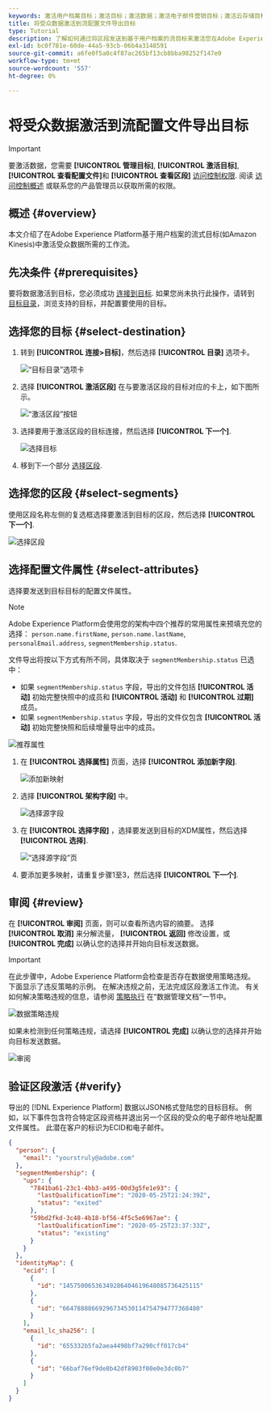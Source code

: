 ```yaml
---
keywords: 激活用户档案目标；激活目标；激活数据；激活电子邮件营销目标；激活云存储目标
title: 将受众数据激活到流配置文件导出目标
type: Tutorial
description: 了解如何通过将区段发送到基于用户档案的流目标来激活您在Adobe Experience Platform中拥有的受众数据。
exl-id: bc0f781e-60de-44a5-93cb-06b4a3148591
source-git-commit: a6fe0f5a0c4f87ac265bf13cb8bba98252f147e0
workflow-type: tm+mt
source-wordcount: '557'
ht-degree: 0%

---
```


# 将受众数据激活到流配置文件导出目标

>[!IMPORTANT]
> 
>要激活数据，您需要 **[!UICONTROL 管理目标]**, **[!UICONTROL 激活目标]**, **[!UICONTROL 查看配置文件]**&#x200B;和 **[!UICONTROL 查看区段]** [访问控制权限](/help/access-control/home.md#permissions). 阅读 [访问控制概述](/help/access-control/ui/overview.md) 或联系您的产品管理员以获取所需的权限。

## 概述 {#overview}

本文介绍了在Adobe Experience Platform基于用户档案的流式目标(如Amazon Kinesis)中激活受众数据所需的工作流。

## 先决条件 {#prerequisites}

要将数据激活到目标，您必须成功 [连接到目标](./connect-destination.md). 如果您尚未执行此操作，请转到 [目标目录](../catalog/overview.md)，浏览支持的目标，并配置要使用的目标。

## 选择您的目标 {#select-destination}

1. 转到 **[!UICONTROL 连接>目标]**，然后选择 **[!UICONTROL 目录]** 选项卡。

   ![“目标目录”选项卡](../assets/ui/activate-streaming-profile-destinations/catalog-tab.png)

1. 选择 **[!UICONTROL 激活区段]** 在与要激活区段的目标对应的卡上，如下图所示。

   ![“激活区段”按钮](../assets/ui/activate-streaming-profile-destinations/activate-segments-button.png)

1. 选择要用于激活区段的目标连接，然后选择 **[!UICONTROL 下一个]**.

   ![选择目标](../assets/ui/activate-streaming-profile-destinations/select-destination.png)

1. 移到下一个部分 [选择区段](#select-segments).

## 选择您的区段 {#select-segments}

使用区段名称左侧的复选框选择要激活到目标的区段，然后选择 **[!UICONTROL 下一个]**.

![选择区段](../assets/ui/activate-streaming-profile-destinations/select-segments.png)

## 选择配置文件属性 {#select-attributes}

选择要发送到目标目标的配置文件属性。

>[!NOTE]
>
> Adobe Experience Platform会使用您的架构中四个推荐的常用属性来预填充您的选择： `person.name.firstName`, `person.name.lastName`, `personalEmail.address`, `segmentMembership.status`.

文件导出将按以下方式有所不同，具体取决于 `segmentMembership.status` 已选中：
* 如果 `segmentMembership.status` 字段，导出的文件包括 **[!UICONTROL 活动]** 初始完整快照中的成员和 **[!UICONTROL 活动]** 和 **[!UICONTROL 过期]** 成员。
* 如果 `segmentMembership.status` 字段，导出的文件仅包含 **[!UICONTROL 活动]** 初始完整快照和后续增量导出中的成员。

![推荐属性](../assets/ui/activate-streaming-profile-destinations/attributes-default.png)

1. 在 **[!UICONTROL 选择属性]** 页面，选择 **[!UICONTROL 添加新字段]**.

   ![添加新映射](../assets/ui/activate-streaming-profile-destinations/add-new-field.png)

1. 选择 **[!UICONTROL 架构字段]** 中。

   ![选择源字段](../assets/ui/activate-streaming-profile-destinations/select-schema-field.png)

1. 在 **[!UICONTROL 选择字段]** ，选择要发送到目标的XDM属性，然后选择 **[!UICONTROL 选择]**.

   ![“选择源字段”页](../assets/ui/activate-streaming-profile-destinations/target-field-page.png)


1. 要添加更多映射，请重复步骤1至3，然后选择 **[!UICONTROL 下一个]**.

## 审阅 {#review}

在 **[!UICONTROL 审阅]** 页面，则可以查看所选内容的摘要。 选择 **[!UICONTROL 取消]** 来分解流量， **[!UICONTROL 返回]** 修改设置，或 **[!UICONTROL 完成]** 以确认您的选择并开始向目标发送数据。

>[!IMPORTANT]
>
>在此步骤中，Adobe Experience Platform会检查是否存在数据使用策略违规。 下面显示了违反策略的示例。 在解决违规之前，无法完成区段激活工作流。 有关如何解决策略违规的信息，请参阅 [策略执行](../../rtcdp/privacy/data-governance-overview.md#enforcement) 在“数据管理文档”一节中。

![数据策略违规](../assets/common/data-policy-violation.png)

如果未检测到任何策略违规，请选择 **[!UICONTROL 完成]** 以确认您的选择并开始向目标发送数据。

![审阅](../assets/ui/activate-streaming-profile-destinations/review.png)

## 验证区段激活 {#verify}

导出的 [!DNL Experience Platform] 数据以JSON格式登陆您的目标目标。 例如，以下事件包含符合特定区段资格并退出另一个区段的受众的电子邮件地址配置文件属性。 此潜在客户的标识为ECID和电子邮件。

```json
{
  "person": {
    "email": "yourstruly@adobe.com"
  },
  "segmentMembership": {
    "ups": {
      "7841ba61-23c1-4bb3-a495-00d3g5fe1e93": {
        "lastQualificationTime": "2020-05-25T21:24:39Z",
        "status": "exited"
      },
      "59bd2fkd-3c48-4b18-bf56-4f5c5e6967ae": {
        "lastQualificationTime": "2020-05-25T23:37:33Z",
        "status": "existing"
      }
    }
  },
  "identityMap": {
    "ecid": [
      {
        "id": "14575006536349286404619648085736425115"
      },
      {
        "id": "66478888669296734530114754794777368480"
      }
    ],
    "email_lc_sha256": [
      {
        "id": "655332b5fa2aea4498bf7a290cff017cb4"
      },
      {
        "id": "66baf76ef9de8b42df8903f00e0e3dc0b7"
      }
    ]
  }
}
```
